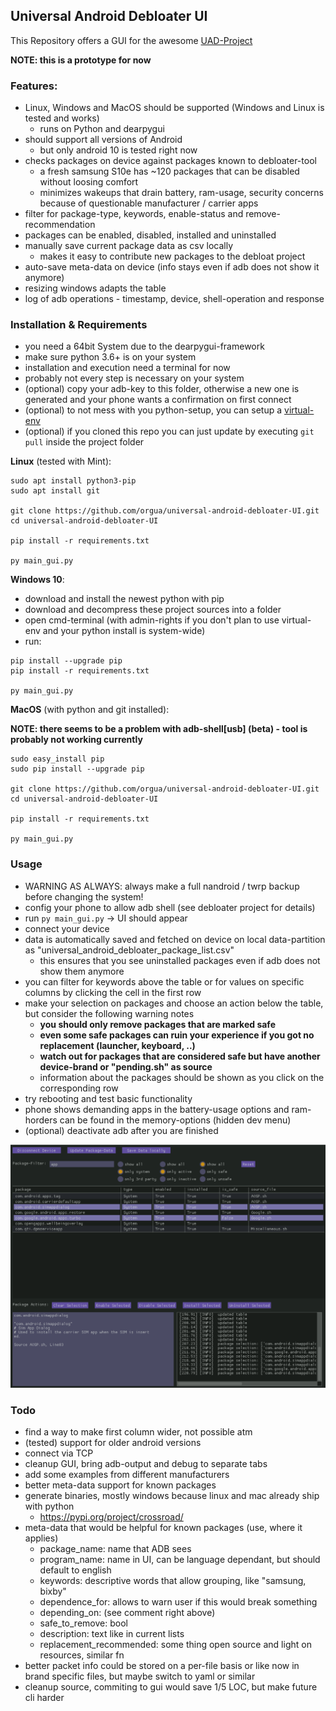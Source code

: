## Universal Android Debloater UI

This Repository offers a GUI for the awesome [UAD-Project](https://gitlab.com/W1nst0n/universal-android-debloater)

**NOTE: this is a prototype for now**

### Features:

- Linux, Windows and MacOS should be supported (Windows and Linux is tested and works)
  - runs on Python and dearpygui
- should support all versions of Android
  - but only android 10 is tested right now
- checks packages on device against packages known to debloater-tool
	- a fresh samsung S10e has ~120 packages that can be disabled without loosing comfort
    - minimizes wakeups that drain battery, ram-usage, security concerns because of questionable manufacturer / carrier apps
- filter for package-type, keywords, enable-status and remove-recommendation
- packages can be enabled, disabled, installed and uninstalled
- manually save current package data as csv locally
  - makes it easy to contribute new packages to the debloat project
- auto-save meta-data on device (info stays even if adb does not show it anymore)
- resizing windows adapts the table
- log of adb operations - timestamp, device, shell-operation and response


### Installation & Requirements

- you need a 64bit System due to the dearpygui-framework
- make sure python 3.6+ is on your system
- installation and execution need a terminal for now
- probably not every step is necessary on your system
- (optional) copy your adb-key to this folder, otherwise a new one is generated and your phone wants a confirmation on first connect
- (optional) to not mess with you python-setup, you can setup a [virtual-env](https://uoa-eresearch.github.io/eresearch-cookbook/recipe/2014/11/26/python-virtual-env/) 
- (optional) if you cloned this repo you can just update by executing `git pull` inside the project folder

**Linux** (tested with Mint):

```console
sudo apt install python3-pip  
sudo apt install git

git clone https://github.com/orgua/universal-android-debloater-UI.git
cd universal-android-debloater-UI

pip install -r requirements.txt

py main_gui.py
```

**Windows 10**:

- download and install the newest python with pip
- download and decompress these project sources into a folder
- open cmd-terminal (with admin-rights if you don't plan to use virtual-env and your python install is system-wide)
- run:

```console
pip install --upgrade pip
pip install -r requirements.txt

py main_gui.py
```

**MacOS** (with python and git installed):

**NOTE: there seems to be a problem with adb-shell[usb] (beta) - tool is probably not working currently**

```console
sudo easy_install pip
sudo pip install --upgrade pip

git clone https://github.com/orgua/universal-android-debloater-UI.git
cd universal-android-debloater-UI

pip install -r requirements.txt

py main_gui.py
 ```

### Usage

- WARNING AS ALWAYS: always make a full nandroid / twrp backup before changing the system!
- config your phone to allow adb shell (see debloater project for details)
- run `py main_gui.py` -> UI should appear
- connect your device
- data is automatically saved and fetched on device on local data-partition as "universal_android_debloater_package_list.csv"
  - this ensures that you see uninstalled packages even if adb does not show them anymore
- you can filter for keywords above the table or for values on specific columns by clicking the cell in the first row
- make your selection on packages and choose an action below the table, but consider the following warning notes
  - **you should only remove packages that are marked safe**
  - **even some safe packages can ruin your experience if you got no replacement (launcher, keyboard, ..)**
  - **watch out for packages that are considered safe but have another device-brand or "pending.sh" as source**
  - information about the packages should be shown as you click on the corresponding row
- try rebooting and test basic functionality
- phone shows demanding apps in the battery-usage options and ram-horders can be found in the memory-options (hidden dev menu)
- (optional) deactivate adb after you are finished
  
![screenshot](./media/screenshot_alpha.png)

### Todo

- find a way to make first column wider, not possible atm
- (tested) support for older android versions
- connect via TCP
- cleanup GUI, bring adb-output and debug to separate tabs
- add some examples from different manufacturers
- better meta-data support for known packages
- generate binaries, mostly windows because linux and mac already ship with python
  - https://pypi.org/project/crossroad/
- meta-data that would be helpful for known packages (use, where it applies)
  - package_name: name that ADB sees
  - program_name: name in UI, can be language dependant, but should default to english
  - keywords: descriptive words that allow grouping, like "samsung, bixby"
  - dependence_for: allows to warn user if this would break something
  - depending_on: (see comment right above)
  - safe_to_remove: bool
  - description: text like in current lists
  - replacement_recommended: some thing open source and light on resources, similar fn
- better packet info could be stored on a per-file basis or like now in brand specific files, but maybe switch to yaml or similar
- cleanup source, commiting to gui would save 1/5 LOC, but make future cli harder 
